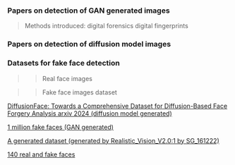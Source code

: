 

### Papers on detection of GAN generated images

> Methods introduced:
> digital forensics
> digital fingerprints


### Papers on detection of diffusion model images



### Datasets for fake face detection


>> Real face images


>> Fake face images dataset

[DiffusionFace: Towards a Comprehensive Dataset for Diffusion-Based Face
Forgery Analysis arxiv 2024 (diffusion model generated) ](https://arxiv.org/abs/2403.18471v1)

[1 million fake faces (GAN generated)](https://www.kaggle.com/datasets/tunguz/1-million-fake-faces/code)

[A generated dataset (generated by Realistic_Vision_V2.0:1 by SG_161222)](https://github.com/Robin-WZQ/AGFD-20K?tab=readme-ov-file)

[140 real and fake faces](https://www.kaggle.com/datasets/xhlulu/140k-real-and-fake-faces)

 


